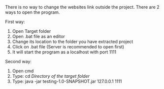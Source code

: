 There is no way to change the websites link outside the project.
There are 2 ways to open the program.

First way:
1. Open Target folder 
2. Open .bat file as an editor
3. Change its location to the folder you have extracted project
4. Click on .bat file (Server is recommended to open first)
5. It will start the program as a localhost with port 1111

Second way:
1. Open cmd
2. Type: cd *Directory of the target folder*
3. Type: java -jar testing-1.0-SNAPSHOT.jar 127.0.0.1 1111

   
